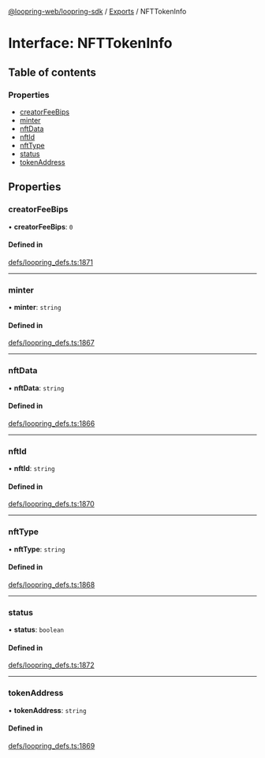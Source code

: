 [@loopring-web/loopring-sdk](../README.md) / [Exports](../modules.md) / NFTTokenInfo

# Interface: NFTTokenInfo

## Table of contents

### Properties

- [creatorFeeBips](NFTTokenInfo.md#creatorfeebips)
- [minter](NFTTokenInfo.md#minter)
- [nftData](NFTTokenInfo.md#nftdata)
- [nftId](NFTTokenInfo.md#nftid)
- [nftType](NFTTokenInfo.md#nfttype)
- [status](NFTTokenInfo.md#status)
- [tokenAddress](NFTTokenInfo.md#tokenaddress)

## Properties

### creatorFeeBips

• **creatorFeeBips**: ``0``

#### Defined in

[defs/loopring_defs.ts:1871](https://github.com/Loopring/loopring_sdk/blob/1830d54/src/defs/loopring_defs.ts#L1871)

___

### minter

• **minter**: `string`

#### Defined in

[defs/loopring_defs.ts:1867](https://github.com/Loopring/loopring_sdk/blob/1830d54/src/defs/loopring_defs.ts#L1867)

___

### nftData

• **nftData**: `string`

#### Defined in

[defs/loopring_defs.ts:1866](https://github.com/Loopring/loopring_sdk/blob/1830d54/src/defs/loopring_defs.ts#L1866)

___

### nftId

• **nftId**: `string`

#### Defined in

[defs/loopring_defs.ts:1870](https://github.com/Loopring/loopring_sdk/blob/1830d54/src/defs/loopring_defs.ts#L1870)

___

### nftType

• **nftType**: `string`

#### Defined in

[defs/loopring_defs.ts:1868](https://github.com/Loopring/loopring_sdk/blob/1830d54/src/defs/loopring_defs.ts#L1868)

___

### status

• **status**: `boolean`

#### Defined in

[defs/loopring_defs.ts:1872](https://github.com/Loopring/loopring_sdk/blob/1830d54/src/defs/loopring_defs.ts#L1872)

___

### tokenAddress

• **tokenAddress**: `string`

#### Defined in

[defs/loopring_defs.ts:1869](https://github.com/Loopring/loopring_sdk/blob/1830d54/src/defs/loopring_defs.ts#L1869)
